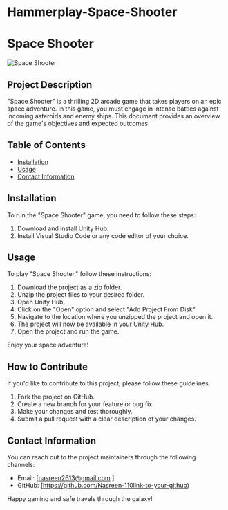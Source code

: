 # Hammerplay-Space-Shooter

# Space Shooter

![Space Shooter](link-to-your-project-image.png)

## Project Description

"Space Shooter" is a thrilling 2D arcade game that takes players on an epic space adventure. In this game, you must engage in intense battles against incoming asteroids and enemy ships. This document provides an overview of the game's objectives and expected outcomes.

## Table of Contents

- [Installation](#installation)
- [Usage](#usage)
- [Contact Information](#contact-information)

## Installation

To run the "Space Shooter" game, you need to follow these steps:

1. Download and install Unity Hub.
2. Install Visual Studio Code or any code editor of your choice.

## Usage

To play "Space Shooter," follow these instructions:

1. Download the project as a zip folder.
2. Unzip the project files to your desired folder.
3. Open Unity Hub.
4. Click on the "Open" option and select "Add Project From Disk"
5. Navigate to the location where you unzipped the project and open it.
6. The project will now be available in your Unity Hub.
7. Open the project and run the game.

Enjoy your space adventure!

## How to Contribute

If you'd like to contribute to this project, please follow these guidelines:

1. Fork the project on GitHub.
2. Create a new branch for your feature or bug fix.
3. Make your changes and test thoroughly.
4. Submit a pull request with a clear description of your changes.

## Contact Information

You can reach out to the project maintainers through the following channels:

- Email: [nasreen2613@gmail.com ]
- GitHub: [https://github.com/Nasreen-110link-to-your-github)

Happy gaming and safe travels through the galaxy!
